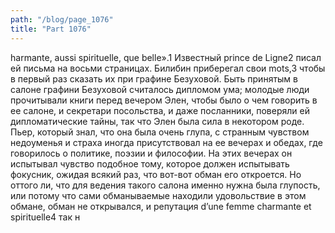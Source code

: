 ```yaml
---
path: "/blog/page_1076"
title: "Part 1076"
---
```


harmante, aussi spirituelle, que belle».1 Известный prince de Ligne2 писал ей письма на восьми страницах. Билибин приберегал свои mots,3 чтобы в первый раз сказать их при графине Безуховой. Быть принятым в салоне графини Безуховой считалось дипломом ума; молодые люди прочитывали книги перед вечером Элен, чтобы было о чем говорить в ее салоне, и секретари посольства, и даже посланники, поверяли ей дипломатические тайны, так что Элен была сила в некотором роде. Пьер, который знал, что она была очень глупа, с странным чувством недоуменья и страха иногда присутствовал на ее вечерах и обедах, где говорилось о политике, поэзии и философии. На этих вечерах он испытывал чувство подобное тому, которое должен испытывать фокусник, ожидая всякий раз, что вот-вот обман его откроется. Но оттого ли, что для ведения такого салона именно нужна была глупость, или потому что сами обманываемые находили удовольствие в этом обмане, обман не открывался, и репутация d’une femme charmante et spirituelle4 так н
